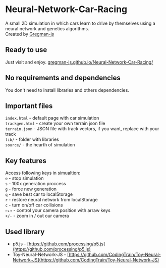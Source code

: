 # Neural-Network-Car-Racing
A small 2D simulation in which cars learn to drive by themselves using a neural network and genetics algorithms.  
Created by [Gregman-js](https://github.com/Gregman-js)

## Ready to use
Just visit and enjoy. [gregman-js.github.io/Neural-Network-Car-Racing/](https://gregman-js.github.io/Neural-Network-Car-Racing/)

## No requirements and dependencies
You don't need to install libraries and others dependencies.

## Important files
`index.html` - default page with car simulation  
`trackgen.html` - create your own terrain json file  
`terrain.json` - JSON file with track vectors, if you want, replace with your track  
`lib/` - folder with libraries  
`source/` - the hearth of simulation  

## Key features
Access following keys in simualtion:  
`e` - stop simulation  
`s` - 100x generation proccess  
`g` - force new generation  
`q` - save best car to localStorage  
`r` - restore neural network from localStorage  
`c` - turn on/off car collisions  
`←↓→` - control your camera position with arraw keys  
`+/-` - zoom in / out our camera

## Used library
* p5.js - [https://github.com/processing/p5.js](https://github.com/processing/p5.js)
* Toy-Neural-Network-JS - [https://github.com/CodingTrain/Toy-Neural-Network-JS](https://github.com/CodingTrain/Toy-Neural-Network-JS)